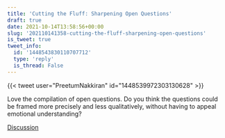 ```yaml
---
title: 'Cutting the Fluff: Sharpening Open Questions'
draft: true
date: 2021-10-14T13:58:56+00:00
slug: '202110141358-cutting-the-fluff-sharpening-open-questions'
is_tweet: true
tweet_info:
  id: '1448543830110707712'
  type: 'reply'
  is_thread: False
---
```




{{< tweet user="PreetumNakkiran" id="1448539972303130628" >}}

Love the compilation of open questions. Do you think the questions could be framed more precisely and less qualitatively, without having to appeal emotional understanding?

[Discussion](https://x.com/sytelus/status/1448543830110707712)
